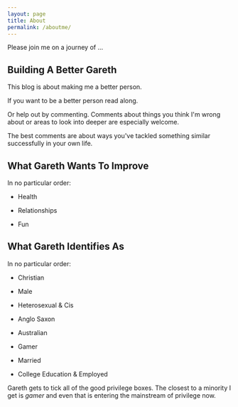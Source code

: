 ```yaml
---
layout: page
title: About
permalink: /aboutme/
---
```


Please join me on a journey of …

## Building A Better Gareth

This blog is about making me a better person.

If you want to be a better person read along. 

Or help out by commenting. Comments about things you think I'm wrong 
about or areas to look into deeper are especially welcome.

The best comments are about ways you've tackled something similar 
successfully in your own life.

## What Gareth Wants To Improve

In no particular order:

* Health

* Relationships

* Fun

## What Gareth Identifies As

In no particular order:

* Christian

* Male

* Heterosexual & Cis

* Anglo Saxon

* Australian

* Gamer

* Married

* College Education & Employed

Gareth gets to tick all of the good privilege boxes. The closest to a 
minority I get is _gamer_ and even that is entering the mainstream of 
privilege now.

